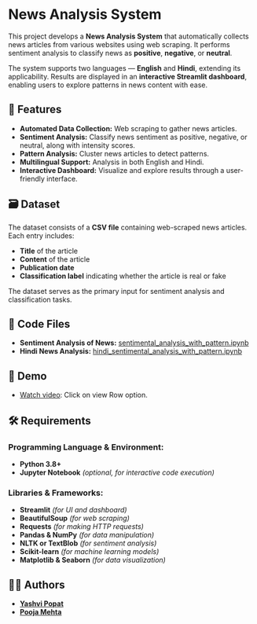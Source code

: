 # News Analysis System

This project develops a **News Analysis System** that automatically collects news articles from various websites using web scraping. It performs sentiment analysis to classify news as **positive**, **negative**, or **neutral**.

The system supports two languages — **English** and **Hindi**, extending its applicability. Results are displayed in an **interactive Streamlit dashboard**, enabling users to explore patterns in news content with ease.

## 📌 Features

- **Automated Data Collection:** Web scraping to gather news articles.
- **Sentiment Analysis:** Classify news sentiment as positive, negative, or neutral, along with intensity scores.
- **Pattern Analysis:** Cluster news articles to detect patterns.
- **Multilingual Support:** Analysis in both English and Hindi.
- **Interactive Dashboard:** Visualize and explore results through a user-friendly interface.

## 🗃 Dataset

The dataset consists of a **CSV file** containing web-scraped news articles. Each entry includes:
- **Title** of the article
- **Content** of the article
- **Publication date**
- **Classification label** indicating whether the article is real or fake

The dataset serves as the primary input for sentiment analysis and classification tasks.

## 📂 Code Files

- **Sentiment Analysis of News:** [sentimental_analysis_with_pattern.ipynb](https://github.com/YashviPopat/News-Analysis-System/blob/4dd9704fc764097180adc6c10536f7f6feb408ae/sentimental_analysis_with_pattern.ipynb)
- **Hindi News Analysis:** [hindi_sentimental_analysis_with_pattern.ipynb](https://github.com/YashviPopat/News-Analysis-System/blob/4dd9704fc764097180adc6c10536f7f6feb408ae/sentimental_analysis_with_pattern.ipynb)

## 📂 Demo
- [Watch video](Demo): Click on view Row option.


## 🛠 Requirements

### **Programming Language & Environment:**
- **Python 3.8+**
- **Jupyter Notebook** *(optional, for interactive code execution)*

### **Libraries & Frameworks:**
- **Streamlit** *(for UI and dashboard)*
- **BeautifulSoup** *(for web scraping)*
- **Requests** *(for making HTTP requests)*
- **Pandas & NumPy** *(for data manipulation)*
- **NLTK or TextBlob** *(for sentiment analysis)*
- **Scikit-learn** *(for machine learning models)*
- **Matplotlib & Seaborn** *(for data visualization)*

## 👩‍💻 Authors

- [**Yashvi Popat**](https://github.com/YashviPopat)
- [**Pooja Mehta**](https://github.com/pooja-mehta)

